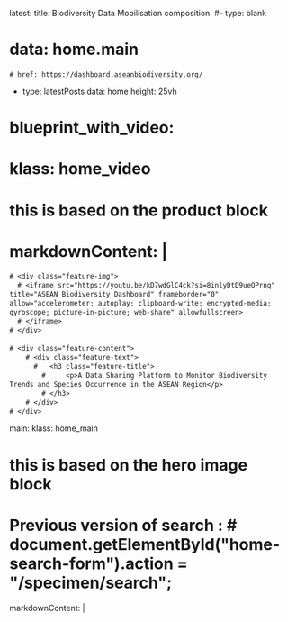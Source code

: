 latest:
  title: Biodiversity Data Mobilisation
composition:
  #- type: blank
   # data: home.main
    # href: https://dashboard.aseanbiodiversity.org/
  - type: latestPosts
    data: home
    height: 25vh
# blueprint_with_video:
  # klass: home_video
  # this is based on the product block
  # markdownContent: |
    # <div class="feature-img">
      # <iframe src="https://youtu.be/kD7wdGlC4ck?si=8inlyDtD9ueOPrnq" title="ASEAN Biodiversity Dashboard" frameborder="0" allow="accelerometer; autoplay; clipboard-write; encrypted-media; gyroscope; picture-in-picture; web-share" allowfullscreen>
      # </iframe>
    # </div>
    
    # <div class="feature-content">
        # <div class="feature-text">
          #   <h3 class="feature-title">
            #     <p>A Data Sharing Platform to Monitor Biodiversity Trends and Species Occurrence in the ASEAN Region</p>
            # </h3>
        # </div>
    # </div>

main:
  klass: home_main
  # this is based on the hero image block
  # Previous version of search : # document.getElementById("home-search-form").action = "/specimen/search";
  markdownContent: |
    <script>
    function switchToSpecimens() {
      document.getElementById("home-search-form").action = "/occurrence/search";
      document.getElementById("home-search-input").placeholder = "e.g. Scientific names, common names, countries";
      document.getElementById("home-tab-specimens").classList.add("is-primary");
      document.getElementById("home-tab-institutions").classList.remove("is-primary");
    }

    function switchToInstitutions() {
      document.getElementById("home-search-form").action = "/institution/search";
      document.getElementById("home-search-input").placeholder = "e.g. organisations, museums, academe";
      document.getElementById("home-tab-institutions").classList.add("is-primary");
      document.getElementById("home-tab-specimens").classList.remove("is-primary");
    }

    async function getGBIFCount(params) {
      const response = await fetch(
          `https://graphql.gbif.org/graphql?${params}`,
          // use a 5 second timeout
          {signal: AbortSignal.timeout(5000)}
        );
      const result = await response.json();
      return result.data;
    }

    (async function getRecordCount() {
      // the parameters for both institution count and specimen count requests have been
      // nabbed from the search pages. GBIF's graphql is not stable and public so we're
      // at the merci of GBIF and will need to keep these up to date.
      const institutionParams = new URLSearchParams({
        "queryId": "1c84363fc177dc850aab74997d133172a3e09af2",
        "strict": true,
        "variables": JSON.stringify({
          "displayOnNHCPortal": true,
          "country":"GB",
          "active":true,
          "limit":0,
        }),
      });
      const specimenParams = new URLSearchParams({
        "queryId": "605377d28a427710e6009c242a3ddda217188884",
        "strict": true,
        "variables": JSON.stringify({
          "predicate": siteConfig.occurrence.rootPredicate,
          "size": 0,
        }),
      });
      try {
        const specimenCount = (await getGBIFCount(specimenParams)).occurrenceSearch.documents.total;
        const institutionCount = (await getGBIFCount(institutionParams)).institutionSearch.count;
        document.getElementById("home-feature-subtitle-rcount").textContent = specimenCount.toLocaleString("en");
        document.getElementById("home-feature-subtitle-icount").textContent = institutionCount;
        document.getElementById("home-feature-subtitle-nocount").style.display = "none";
        document.getElementById("home-feature-subtitle-count").style.display = "inline";
      } catch (error) {
        // swallow all errors, nom nom nom, but do log
        console.log(`An error occurred while loading the counts: ${error}`);
      }
    })();
    </script>

    <div class="feature-img">
        <img src="assets/images/Soe Mg Mg Zaw_Father Love 2.jpg">
        <div class="feature-img-license">
            <div class="feature-img-license-c">
                <span class="icon"><i class="fa fa-info-circle"></i></span>
            </div>
            <div class="feature-img-license-text">
                <p>Copyright Zooming In on Biodiversity : Soe Mg Mg Zaw</p>
            </div>
        </div>
    </div>
    <div class="feature-content">
        <h2 class="home-feature-title">ASEAN Biodiversity Dashboard</h2>
        <font size="5">ASEAN Species Collections</font><br>
        <br>
        <div class="home-search-wrapper">
            <div class="home-search">
                <div class="home-tabs">
                    <div class="button is-primary" id="home-tab-specimens"
                         onclick="switchToSpecimens()">
                        <span>Search species</span>
                    </div>
                    <div class="button" id="home-tab-institutions"
                         onclick="switchToInstitutions()">
                        <span>Search institutions</span>
                    </div>
                </div>
                <form id="home-search-form" action="/occurrence/search" method="GET">
                    <input type="search"
                           name="q"
                           id="home-search-input"
                           value=""
                           autocomplete="On"
                           placeholder="e.g. Scientific names, common names, countries">
                    <button type="submit">Search</button>
                </form>
            </div>
        </div>
    </div>

stats:
  features:
      # See script.js > includes :folder
    - title: <span id="mapCount" class="ajax-is-loading">Loading</span>
      description: Species occurrence
      background: assets/icons/occ-bio.png
      href: /occurrence/search
    - title: <span id="datasetCount" class="ajax-is-loading">Loading</span>
      description: Dataset records
      background: assets/icons/eco-data.png
      href: /occurrence/search/?view=DATASETS
    - title: <span>10</span>
      description: ASEAN Countries
      background: assets/icons/asean-bio.png
      href: /occurrence/search?country=BN&country=TH&country=ID&country=MY&country=PH&country=SG&country=VN&country=KH&country=MM&country=LA&view=map
    - title: <span>261</span>
    # - title: <span id="institutionCount" class="ajax-is-loading">Loading</span>
      description: ASEAN Institutions
      background: assets/icons/museum.png
      href: /institution/search?country=BN&country=KH&country=ID&country=LA&country=MY&country=MM&country=PH&country=SG&country=TH&country=VN
    # - title: <span>2,648</span>
      # description: Protected Areas
      # background: assets/icons/Icon_protected-areas.png
      # href: 
    - title: <span id="imageCount" class="ajax-is-loading">Loading</span>
      description: Species with photos
      background: assets/icons/plant-bio.png
      href: /occurrence/search/?view=GALLERY
    - type: dashboard
      data: acbstats.dashboard

<div id="random-image"></div>

<script>
  // Load images from Jekyll YAML
  const images = [
    {% for img in site.data.images.images %}
      "{{ img }}"{% unless forloop.last %},{% endunless %}
    {% endfor %}
  ];

  // Pick random image
  const randomImage = images[Math.floor(Math.random() * images.length)];

  // Render it
  document.getElementById("random-image").innerHTML =
    `<img src="${randomImage}" alt="Random Image" style="max-width:100%;border-radius:8px;">`;
</script>
